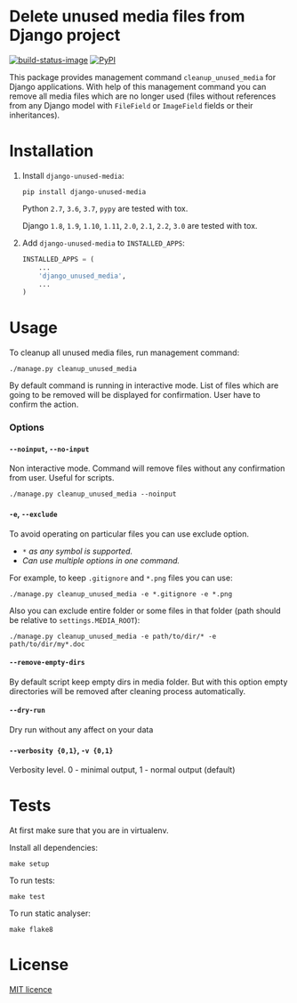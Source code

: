 # Delete unused media files from Django project

[![build-status-image]][travis] [![PyPI][pypi-version-image]][pypi-version]

This package provides management command `cleanup_unused_media` for Django applications. With help of this management command you can remove all media files which are no longer used (files without references from any Django model with `FileField` or `ImageField` fields or their inheritances).

# Installation

1.  Install ``django-unused-media``:
    ```
    pip install django-unused-media
    ```

    Python `2.7`, `3.6`, `3.7`, `pypy` are tested with tox.
    
    Django `1.8`, `1.9`, `1.10`, `1.11`, `2.0`, `2.1`, `2.2`, `3.0` are tested with tox.

2.  Add ``django-unused-media`` to ``INSTALLED_APPS``:
    ```python
    INSTALLED_APPS = (
        ...
        'django_unused_media',
        ...
    )
    ```

# Usage

To cleanup all unused media files, run management command:
```
./manage.py cleanup_unused_media
```
By default command is running in interactive mode. List of files which are going to be removed will be displayed for confirmation. User have to confirm the action.

### Options

#### `--noinput`, `--no-input`

Non interactive mode. Command will remove files without any confirmation from user. Useful for scripts.
```
./manage.py cleanup_unused_media --noinput
```

#### `-e`, `--exclude`

To avoid operating on particular files you can use exclude option. 
- *`*` as any symbol is supported.*
- *Can use multiple options in one command.*

For example, to keep `.gitignore` and `*.png` files you can use:
```
./manage.py cleanup_unused_media -e *.gitignore -e *.png
```

Also you can exclude entire folder or some files in that folder (path should be relative to `settings.MEDIA_ROOT`):
```
./manage.py cleanup_unused_media -e path/to/dir/* -e path/to/dir/my*.doc
```

#### `--remove-empty-dirs`

By default script keep empty dirs in media folder. But with this option empty directories will be removed after cleaning process automatically.

#### `--dry-run`

Dry run without any affect on your data

#### `--verbosity {0,1}`, `-v {0,1}`

Verbosity level. 0 - minimal output, 1 - normal output (default)


# Tests
At first make sure that you are in virtualenv.

Install all dependencies:
```
make setup
```
To run tests:
```
make test
```
To run static analyser:
```
make flake8
```

# License
[MIT licence](./LICENSE)

[build-status-image]: https://api.travis-ci.org/akolpakov/django-unused-media.svg?branch=master
[travis]: http://travis-ci.org/akolpakov/django-unused-media?branch=master
[pypi-version-image]: https://img.shields.io/pypi/v/django-unused-media.svg
[pypi-version]: https://pypi.python.org/pypi/django-unused-media
